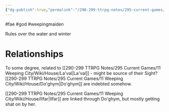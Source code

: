 ```yaml
---
{"dg-publish":true,"permalink":"/290-299-ttrpg-notes/295-current-games/11-weeping-city/wiki/person/weeping-maiden/"}
---
```



#fae #god #weepingmaiden

Rules over the water and winter

# Relationships

To some degree, related to [[290-299 TTRPG Notes/295 Current Games/11 Weeping City/Wiki/House/La'val\|La'val]] - might be source of their Sight?
[[290-299 TTRPG Notes/295 Current Games/11 Weeping City/Wiki/House/Do'ghym\|Do'ghym]] are indebted somehow.

[[290-299 TTRPG Notes/295 Current Games/11 Weeping City/Wiki/House/Ilfar\|Ilfar]] are linked through Do'ghym, but mostly getting shat on by her.